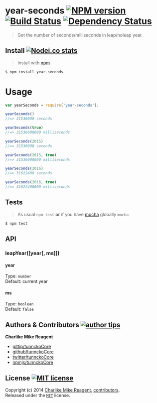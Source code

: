 # year-seconds [![NPM version][npmjs-img]][npmjs-url] [![Build Status][travis-img]][travis-url] [![Dependency Status][depstat-img]][depstat-url]

> Get the number of seconds/milliseconds in leap/noleap year.


## Install [![Nodei.co stats][npmjs-install]][npmjs-url] 

> Install with [npm](https://npmjs.org)

```bash
$ npm install year-seconds
```


# Usage
```js
var yearSeconds = require('year-seconds');

yearSeconds()
//=> 31536000 seconds

yearSeconds(true)
//=> 31536000000 milliseconds

yearSeconds(2015)
//=> 31536000 seconds

yearSeconds(2015, true)
//=> 31536000000 milliseconds

yearSeconds(2016)
//=> 31622400 seconds

yearSeconds(2016, true)
//=> 31622400000 milliseconds
```


## Tests
> As usual `npm test` **or** if you have [mocha][mocha-url] globally `mocha`

```bash
$ npm test
```


## API

### leapYear([year[, ms]])

#### year

Type: `number`  
Default: current year

#### ms

Type: `boolean`  
Default: `false`



## Authors & Contributors [![author tips][author-gittip-img]][author-gittip]
**Charlike Mike Reagent**
+ [gittip/tunnckoCore][author-gittip]
+ [github/tunnckoCore][author-github]
+ [twitter/tunnckoCore][author-twitter]
+ [npmjs/tunnckoCore][author-npmjs]


## License [![MIT license][license-img]][license-url]
Copyright (c) 2014 [Charlike Mike Reagent][author-website], [contributors](https://github.com/tunnckoCore/year-seconds/graphs/contributors).  
Released under the [`MIT`][license-url] license.


[mocha-url]: https://github.com/visionmedia/mocha

[npmjs-url]: http://npm.im/year-seconds
[npmjs-img]: http://badge.fury.io/js/year-seconds.svg
[npmjs-install]: https://nodei.co/npm/year-seconds.png?mini=true

[license-url]: https://github.com/tunnckoCore/year-seconds/blob/master/license.md
[license-img]: http://img.shields.io/badge/license-MIT-blue.svg

[travis-url]: https://travis-ci.org/tunnckoCore/year-seconds
[travis-img]: https://travis-ci.org/tunnckoCore/year-seconds.svg?branch=master

[depstat-url]: https://david-dm.org/tunnckoCore/year-seconds
[depstat-img]: https://david-dm.org/tunnckoCore/year-seconds.svg

[author-gittip-img]: http://img.shields.io/gittip/tunnckoCore.svg
[author-gittip]: https://www.gittip.com/tunnckoCore
[author-github]: https://github.com/tunnckoCore
[author-twitter]: https://twitter.com/tunnckoCore

[author-website]: http://www.whistle-bg.tk
[author-npmjs]: https://npmjs.org/~tunnckocore
